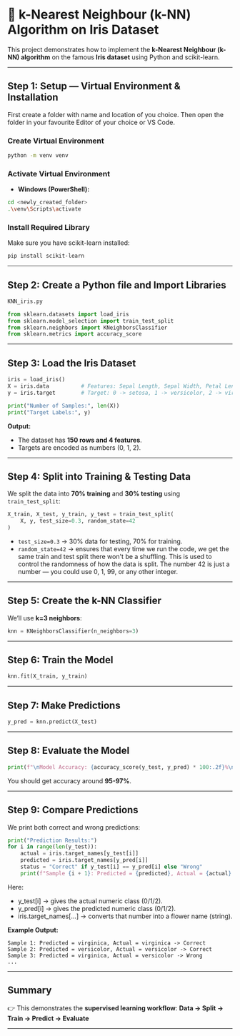 # 🌸 k-Nearest Neighbour (k-NN) Algorithm on Iris Dataset  

This project demonstrates how to implement the **k-Nearest Neighbour (k-NN) algorithm** on the famous **Iris dataset** using Python and scikit-learn.  

---

## Step 1: Setup — Virtual Environment & Installation
First create a folder with name and location of you choice. Then open the folder in your favourite Editor of your choice or VS Code.  
### Create Virtual Environment
```bash
python -m venv venv
```

### Activate Virtual Environment
- **Windows (PowerShell):**
```bash
cd <newly_created_folder>
.\venv\Scripts\activate
```
### Install Required Library  
Make sure you have scikit-learn installed:  

```bash
pip install scikit-learn
```

---

## Step 2: Create a Python file and Import Libraries

```bash
KNN_iris.py
```

```python
from sklearn.datasets import load_iris
from sklearn.model_selection import train_test_split
from sklearn.neighbors import KNeighborsClassifier
from sklearn.metrics import accuracy_score
```

---

## Step 3: Load the Iris Dataset  

```python
iris = load_iris()
X = iris.data          # Features: Sepal Length, Sepal Width, Petal Length, Petal Width
y = iris.target        # Target: 0 -> setosa, 1 -> versicolor, 2 -> virginica

print("Number of Samples:", len(X))
print("Target Labels:", y)
```

**Output:**
- The dataset has **150 rows and 4 features**.  
- Targets are encoded as numbers (0, 1, 2).  

---

## Step 4: Split into Training & Testing Data  

We split the data into **70% training** and **30% testing** using `train_test_split`:  

```python
X_train, X_test, y_train, y_test = train_test_split(
    X, y, test_size=0.3, random_state=42
)
```

- `test_size=0.3` → 30% data for testing, 70% for training.  
- `random_state=42` → ensures that every time we run the code, we get the same train and test split there won't be a shuffling. This is used to control the randomness of how the data is split. The number 42 is just a number — you could use 0, 1, 99, or any other integer. 

---

## Step 5: Create the k-NN Classifier  

We’ll use **k=3 neighbors**:  

```python
knn = KNeighborsClassifier(n_neighbors=3)
```

---

## Step 6: Train the Model  

```python
knn.fit(X_train, y_train)
```

---

## Step 7: Make Predictions  

```python
y_pred = knn.predict(X_test)
```

---

## Step 8: Evaluate the Model  

```python
print(f"\nModel Accuracy: {accuracy_score(y_test, y_pred) * 100:.2f}%\n")
```

You should get accuracy around **95-97%**.  

---

## Step 9: Compare Predictions  

We print both correct and wrong predictions:  

```python
print("Prediction Results:")
for i in range(len(y_test)):
    actual = iris.target_names[y_test[i]]
    predicted = iris.target_names[y_pred[i]]
    status = "Correct" if y_test[i] == y_pred[i] else "Wrong"
    print(f"Sample {i + 1}: Predicted = {predicted}, Actual = {actual} -> {status}")
```

Here:
- y_test[i] → gives the actual numeric class (0/1/2).
- y_pred[i] → gives the predicted numeric class (0/1/2).
- iris.target_names[...] → converts that number into a flower name (string).

**Example Output:**  
```
Sample 1: Predicted = virginica, Actual = virginica -> Correct
Sample 2: Predicted = versicolor, Actual = versicolor -> Correct
Sample 3: Predicted = virginica, Actual = versicolor -> Wrong
...
```

---

## Summary  
👉 This demonstrates the **supervised learning workflow**: **Data → Split → Train → Predict → Evaluate**  

---